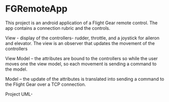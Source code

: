 # FGRemoteApp
This project is an android application of a Flight Gear remote control. The app contains a connection rubric and the controls.

View - display of the controllers- rudder, throttle, and a joystick for aileron and elevator. The view is an observer that updates the movement of the controllers

View Model – the attributes are bound to the controllers so while the user moves one the view model, so each movement is sending a command to the model.

Model – the update of the attributes is translated into sending a command to the Flight Gear over a TCP connection.

Project UML- 
